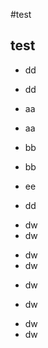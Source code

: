 #test


## test


- dd
 - dd

- aa
 - aa

- bb
 - bb
 + ee

- dd

* dw
* dw
 - dw
 - dw
 + dw
* dw
 + dw
 + dw
